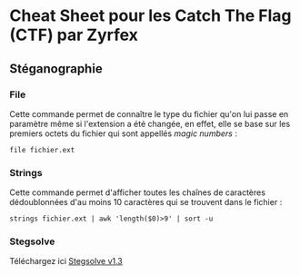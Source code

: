 # Cheat Sheet pour les Catch The Flag (CTF) par Zyrfex

## Stéganographie

### File
Cette commande permet de connaître le type du fichier qu'on lui passe en paramètre même si l'extension a été changée, en effet, elle se base sur les premiers octets du fichier qui sont appellés _magic numbers_ :
```
file fichier.ext
```

### Strings
Cette commande permet d'afficher toutes les chaînes de caractères dédoublonnées d'au moins 10 caractères qui se trouvent dans le fichier :
```
strings fichier.ext | awk 'length($0)>9' | sort -u
```

### Stegsolve
Téléchargez ici [Stegsolve v1.3](https://github.com/Zyrfex/CheatSheet/raw/main/Outils/Stegsolve%20v1.3.jar)
